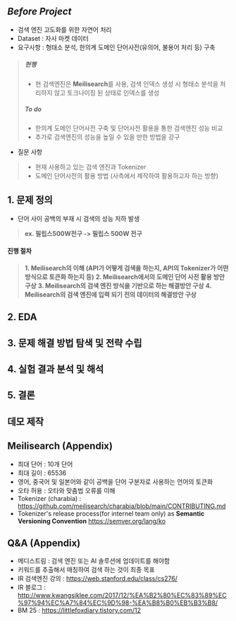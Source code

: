 ## *Before Project* 
 - 검색 엔진 고도화를 위한 자연어 처리
 - Dataset : 자사 마켓 데이터
 - 요구사항 : 형태소 분석, 한의계 도메인 단어사전(유의어, 불용어 처리 등) 구축
 >##### 현행
 >* 현 검색엔진은 <Strong>Meilisearch</Strong>를 사용, 검색 인덱스 생성 시 형태소 분석을 처리하지 않고 토크나이징 된 상태로 인덱스를 생성
 >>
 >##### To do
 >* 한의계 도메인 단어사전 구축 및 단어사전 활용을 통한 검색엔진 성능 비교
 >* 추가로 검색엔진의 성능을 높일 수 있을 만한 방법을 강구
 - 질문 사항
 >* 현재 사용하고 있는 검색 엔진과 Tokenizer
 >* 도메인 단어사전의 활용 방법 (사측에서 제작하여 활용하고자 하는 방향)

## 1. 문제 정의
 - 단어 사이 공백의 부재 시 검색의 성능 저하 발생
 > <Strong>ex. 필립스500W전구 -> 필립스 500W 전구</Strong>

#### 진행 절차
 > <Strong> 1. Meilisearch의 이해 (API가 어떻게 검색을 하는지, API의 Tokenizer가 어떤 방식으로 토큰화 하는지 등)</Strong>
 > <Strong> 2. Meilisearch에서의 도메인 단어 사전 활용 방안 구상</Strong>
 > <Strong> 3. Meilisearch의 검색 엔진 방식을 기반으로 하는 해결방안 구상</Strong>
 > <Strong> 4. Meilisearch의 검색 엔진에 입력 되기 전의 데이터의 해결방안 구상</Strong>

## 2. EDA


## 3. 문제 해결 방법 탐색 및 전략 수립


## 4. 실험 결과 분석 및 해석


## 5. 결론


## 데모 제작

## Meilisearch (Appendix)
 - 최대 단어 : 10개 단어
 - 최대 길이 : 65536
 - 영어, 중국어 및 일본어와 같이 공백을 단어 구분자로 사용하는 언어의 토큰화
 - 오타 허용 : 오타와 맞춤법 오류를 이해
 - Tokenizer (charabia) : https://github.com/meilisearch/charabia/blob/main/CONTRIBUTING.md
 - Tokenizer's release process(for 
 internel team only) as <Strong>Semantic Versioning Convention</Strong>
 https://semver.org/lang/ko

 ## Q&A (Appendix)
 - 메디스트림 : 검색 엔진 또는 AI 솔루션에 업데이트를 해야함
 - 키워드를 추출해서 매칭하여 검색 하는 것이 최종 목표
 - IR 검색엔진 강의 : https://web.stanford.edu/class/cs276/
 - IR 블로그 : http://www.kwangsiklee.com/2017/12/%EA%B2%80%EC%83%89%EC%97%94%EC%A7%84%EC%9D%98-%EA%B8%B0%EB%B3%B8/
 - BM 25 : https://littlefoxdiary.tistory.com/12